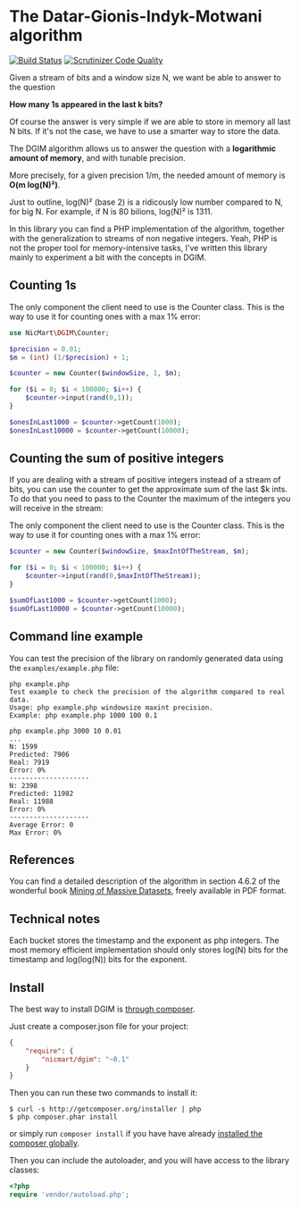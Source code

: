 # The Datar-Gionis-Indyk-Motwani algorithm

[![Build Status](https://travis-ci.org/nicmart/DGIM.svg?branch=master)](https://travis-ci.org/nicmart/DGIM)
[![Scrutinizer Code Quality](https://scrutinizer-ci.com/g/nicmart/DGIM/badges/quality-score.png?b=master)](https://scrutinizer-ci.com/g/nicmart/DGIM/?branch=master)

Given a stream of bits and a window size N, we want be able to answer to the question

**How many 1s appeared in the last k bits?**

Of course the answer is very simple if we are able to store in memory all last N bits.
If it's not the case, we have to use a smarter way to store the data.

The DGIM algorithm allows us to answer the question with a **logarithmic amount
of memory**, and with tunable precision.

More precisely, for a given precision 1/m, the needed amount of memory is **O(m log(N)²)**. 

Just to outline, log(N)² (base 2) is a ridicously low number compared to N, for big N. For example, if N is 80 bilions,
log(N)² is 1311.

In this library you can find a PHP implementation of the algorithm, together with the generalization
to streams of non negative integers. Yeah, PHP is not the proper tool for memory-intensive tasks,
 I've written this library mainly to experiment a bit with the concepts in DGIM.

## Counting 1s
The only component the client need to use is the Counter class. This is the way to use it for counting ones with a max 1% error:
```php
use NicMart\DGIM\Counter;

$precision = 0.01;
$m = (int) (1/$precision) + 1;

$counter = new Counter($windowSize, 1, $m);

for ($i = 0; $i < 100000; $i++) {
    $counter->input(rand(0,1));
}

$onesInLast1000 = $counter->getCount(1000);
$onesInLast10000 = $counter->getCount(10000);
```

## Counting the sum of positive integers
If you are dealing with a stream of positive integers instead of a stream of bits, you can use the counter 
to get the approximate sum of the last $k ints. To do that you need to pass to the Counter the maximum of the integers
you will receive in the stream:

The only component the client need to use is the Counter class. This is the way to use it for counting ones with a max 1% error:
```php
$counter = new Counter($windowSize, $maxIntOfTheStream, $m);

for ($i = 0; $i < 100000; $i++) {
    $counter->input(rand(0,$maxIntOfTheStream));
}

$sumOfLast1000 = $counter->getCount(1000);
$sumOfLast10000 = $counter->getCount(10000);
```

## Command line example
You can test the precision of the library on randomly generated data using the `examples/example.php` file:
```
php example.php           
Test example to check the precision of the algorithm compared to real data.
Usage: php example.php windowsize maxint precision.
Example: php example.php 1000 100 0.1

php example.php 3000 10 0.01
...
N: 1599
Predicted: 7906
Real: 7919
Error: 0%
--------------------
N: 2398
Predicted: 11982
Real: 11988
Error: 0%
--------------------
Average Error: 0
Max Error: 0%
```

## References
You can find a detailed description of the algorithm in section 4.6.2 of the wonderful 
book [Mining of Massive Datasets](http://www.mmds.org), freely available in PDF format.

## Technical notes
Each bucket stores the timestamp and the exponent as php integers. The most memory efficient implementation
should only stores log(N) bits for the timestamp and log(log(N)) bits for the exponent.

## Install

The best way to install DGIM is [through composer](http://getcomposer.org).

Just create a composer.json file for your project:

```JSON
{
    "require": {
        "nicmart/dgim": "~0.1"
    }
}
```

Then you can run these two commands to install it:

    $ curl -s http://getcomposer.org/installer | php
    $ php composer.phar install

or simply run `composer install` if you have have already [installed the composer globally](http://getcomposer.org/doc/00-intro.md#globally).

Then you can include the autoloader, and you will have access to the library classes:

```php
<?php
require 'vendor/autoload.php';
```
